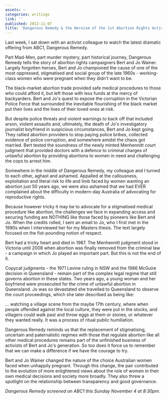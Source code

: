 ```yaml
---
assets: ~
categories: writings
link: ''
published: 2012-11-07
title: 'Dangerous Remedy & the Heroism of the 1st Abortion Rights Activists '
---
```

Last week, I sat down with an activist colleague to watch the latest dramatic offering from ABC1, Dangerous Remedy.

Part Mad-Men, part murder mystery, part historical journey, Dangerous Remedy tells the story of abortion rights campaigners Bert and Jo Wainer. Largely forgotten heroes, Bert and Jo championed the cause of one of the most oppressed, stigmatised and social group of the late 1960s - working-class women who were pregnant when they didn't want to be.

The black-market abortion trade provided safe medical procedures to those who could afford it, but left those with less funds at the mercy of backyarders. Bert and Jo's quest to expose the corruption in the Victorian Police Force that surrounded the inevitable flourishing of the black market put their lives and the lives of their loved ones at risk.

But despite police threats and violent warnings to back off that included arson, violent assaults and, ultimately, the death of Jo's investigatory journalist boyfriend in suspicious circumstances, Bert and Jo kept going. They rallied abortion providers to stop paying police bribes, collected evidence of police corruption, and somewhere amidst the chaos got married. Bert tested the soundness of the newly minted Menhennitt court judgment that provided doctors with a defence to criminal charges of unlawful abortion by providing abortions to women in need and challenging the cops to arrest him.

Somewhere in the middle of Dangerous Remedy, my colleague and I turned to each other, aghast and ashamed. Appalled at the callousness, exploitation and literal risk to life and limb faced by women wanting an abortion just 50 years ago, we were also ashamed that we had EVER complained about the difficulty in modern-day Australia of advocating for reproductive rights.

Because however tricky it may be to advocate for a stigmatised medical procedure like abortion, the challenges we face in expanding access and securing funding are NOTHING like those faced by pioneers like Bert and Jo. When the credits rolled, I sent an email to Jo, who I first met in the 1990s when I interviewed her for my Masters thesis. The text largely focused on the fist-pounding notion of respect.

Bert had a tricky heart and died in 1987. The Menhennitt judgment stood in Victoria until 2008 when abortion was finally removed from the criminal law - a campaign in which Jo played an important part. But this is not the end of it.

Copycat judgments - the 1971 Levine ruling in NSW and the 1986 McGuire decision in Queensland - remain part of the complex legal regime that still governs abortion in these states. Two years ago, a young woman and her boyfriend were prosecuted for the crime of unlawful abortion in Queensland. Jo was so devastated she travelled to Queensland to observe the court proceedings, which she later described as being like:

... watching a village scene from the maybe 17th century, where when people offended against the local culture, they were put in the stocks, and villagers could walk past and throw eggs at them or stones, or whatever they wanted really. It was a process of ritual public humiliation.

Dangerous Remedy reminds us that the replacement of stigmatising, uncertain and paternalistic regimes with those that regulate abortion like all other medical procedures remains part of the unfinished business of activists of Bert and Jo's generation. So too does it force us to remember that we can make a difference if we have the courage to try.

Bert and Jo Wainer changed the nature of the choice Australian women faced when unhappily pregnant. Through this change, the pair contributed to the evolution of more enlightened views about the role of women in their own medical decisions and society more broadly. They also threw a spotlight on the relationship between transparency and good governance.

*Dangerous Remedy screened on ABC1 this Sunday November 4 at 8:30pm.*